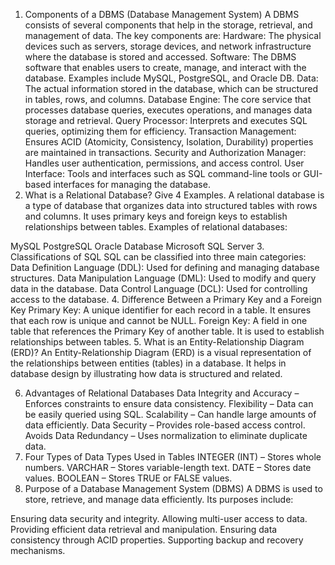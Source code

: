 1. Components of a DBMS (Database Management System)
A DBMS consists of several components that help in the storage, retrieval, and management of data. The key components are:
Hardware: The physical devices such as servers, storage devices, and network infrastructure where the database is stored and accessed.
Software: The DBMS software that enables users to create, manage, and interact with the database. Examples include MySQL, PostgreSQL, and Oracle DB.
Data: The actual information stored in the database, which can be structured in tables, rows, and columns.
Database Engine: The core service that processes database queries, executes operations, and manages data storage and retrieval.
Query Processor: Interprets and executes SQL queries, optimizing them for efficiency.
Transaction Management: Ensures ACID (Atomicity, Consistency, Isolation, Durability) properties are maintained in transactions.
Security and Authorization Manager: Handles user authentication, permissions, and access control.
User Interface: Tools and interfaces such as SQL command-line tools or GUI-based interfaces for managing the database.
2. What is a Relational Database? Give 4 Examples.
A relational database is a type of database that organizes data into structured tables with rows and columns. It uses primary keys and foreign keys to establish relationships between tables.
Examples of relational databases:

MySQL
PostgreSQL
Oracle Database
Microsoft SQL Server
3. Classifications of SQL
SQL can be classified into three main categories:
Data Definition Language (DDL): Used for defining and managing database structures.
Data Manipulation Language (DML): Used to modify and query data in the database.
Data Control Language (DCL): Used for controlling access to the database.
4. Difference Between a Primary Key and a Foreign Key
Primary Key: A unique identifier for each record in a table. It ensures that each row is unique and cannot be NULL.
Foreign Key: A field in one table that references the Primary Key of another table. It is used to establish relationships between tables.
5. What is an Entity-Relationship Diagram (ERD)?
An Entity-Relationship Diagram (ERD) is a visual representation of the relationships between entities (tables) in a database. It helps in database design by illustrating how data is structured and related.

6. Advantages of Relational Databases
Data Integrity and Accuracy – Enforces constraints to ensure data consistency.
Flexibility – Data can be easily queried using SQL.
Scalability – Can handle large amounts of data efficiently.
Data Security – Provides role-based access control.
Avoids Data Redundancy – Uses normalization to eliminate duplicate data.
7. Four Types of Data Types Used in Tables
INTEGER (INT) – Stores whole numbers.
VARCHAR – Stores variable-length text.
DATE – Stores date values.
BOOLEAN – Stores TRUE or FALSE values.
8. Purpose of a Database Management System (DBMS)
A DBMS is used to store, retrieve, and manage data efficiently. Its purposes include:

Ensuring data security and integrity.
Allowing multi-user access to data.
Providing efficient data retrieval and manipulation.
Ensuring data consistency through ACID properties.
Supporting backup and recovery mechanisms.
